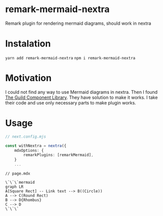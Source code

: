 # remark-mermaid-nextra

Remark plugin for rendering mermaid diagrams, should work in nextra

# Instalation

`yarn add remark-mermaid-nextra`
`npm i remark-mermaid-nextra`

# Motivation

I could not find any way to use Mermaid diagrams in nextra.
Then I found [The Guild Component Library](https://github.com/the-guild-org/docs). They have solution to make it works.
I take their code and use only necessary parts to make plugin works.

# Usage

```ts
// next.config.mjs

const withNextra = nextra({
    mdxOptions: {
        remarkPlugins: [remarkMermaid],
    }
    ...

```

```mdx
// page.mdx

\`\`\`mermaid
graph LR
A[Square Rect] -- Link text --> B((Circle))
A --> C(Round Rect)
B --> D{Rhombus}
C --> D
\`\`\`
```
